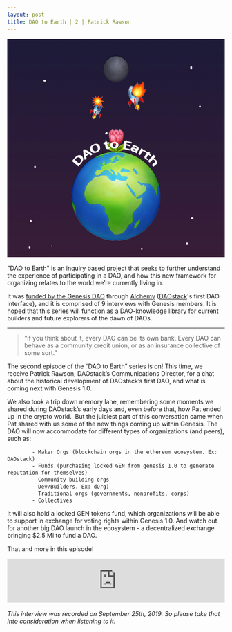 ```yaml
---
layout: post
title: DAO to Earth | 2 | Patrick Rawson
---
```


![image](/assets/images/DAO-to-earth.png)

"DAO to Earth" is an inquiry based project that seeks to further understand the experience of participating in a DAO, and how this new framework for organizing relates to the world we’re currently living in.

It was [funded by the Genesis DAO](https://docs.google.com/document/d/1ifwyPBI1dwYaCNH2fmF3ptHgb6gohStY_iLx3Rog0XE/edit) through [Alchemy](https://daostack.io/alchemy) ([DAOstack](https://daostack.io/)'s first DAO interface), and it is comprised of 9 interviews with Genesis members. It is hoped that this series will function as a DAO-knowledge library for current builders and future explorers of the dawn of DAOs.

---

> “If you think about it, every DAO can be its own bank. Every DAO can behave as a community credit union, or as an insurance collective of some sort.”

The second episode of the “DAO to Earth” series is on! This time, we receive Patrick Rawson, DAOstack’s Communications Director, for a chat about the historical development of DAOstack’s first DAO, and what is coming next with Genesis 1.0.

We also took a trip down memory lane, remembering some moments we shared during DAOstack’s early days and, even before that, how Pat ended up in the crypto world.
 But the juiciest part of this conversation came when Pat shared with us some of the new things coming up within Genesis. The DAO will now accommodate for different types of organizations (and peers), such as:

            - Maker Orgs (blockchain orgs in the ethereum ecosystem. Ex: DAOstack)
            - Funds (purchasing locked GEN from genesis 1.0 to generate reputation for themselves)
            - Community building orgs
            - Dev/Builders. Ex: dOrg)
            - Traditional orgs (governments, nonprofits, corps)
            - Collectives

It will also hold a locked GEN tokens fund, which organizations will be able to support in exchange for voting rights within Genesis 1.0. And watch out for another big DAO launch in the ecosystem - a decentralized exchange bringing $2.5 Mi to fund a DAO.

That and more in this episode!

<iframe src="https://anchor.fm/daocast/embed/episodes/DAO-to-Earth-2-Patrick-Rawson-e7p7a8" height="102px" width="100%" frameborder="0" scrolling="no"></iframe>


*This interview was recorded on September 25th, 2019. So please take that into consideration when listening to it.*
